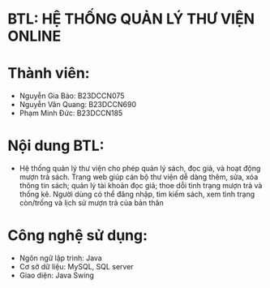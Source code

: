 # BTL: HỆ THỐNG QUẢN LÝ THƯ VIỆN ONLINE

# Thành viên:
  + Nguyễn Gia Bảo: B23DCCN075
  + Nguyễn Văn Quang: B23DCCN690
  + Phạm Minh Đức: B23DCCN185
    
# Nội dung BTL: 
  - Hệ thống quản lý thư viện cho phép quản lý sách, đọc giả, và hoạt động mượn trả sách. Trang web giúp cán bộ thư viện dễ dàng thêm, sửa, xóa thông tin sách; quản lý tài khoản đọc giả; thoe dỗi tình trạng mượn trả và thống kê. Người dùng có thể đăng nhập, tìm kiếm sách, xem tình trạng còn/trống và lịch sử mượn trả của bản thân

# Công nghệ sử dụng: 
  + Ngôn ngữ lập trình: Java
  + Cơ sở dữ liệu: MySQL, SQL server
  + Giao diện: Java Swing
